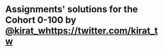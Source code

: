 # Assignments' solutions for the Cohort 0-100 by [@kirat_w](https://twitter.com/kirat_tw)https://twitter.com/kirat_tw
